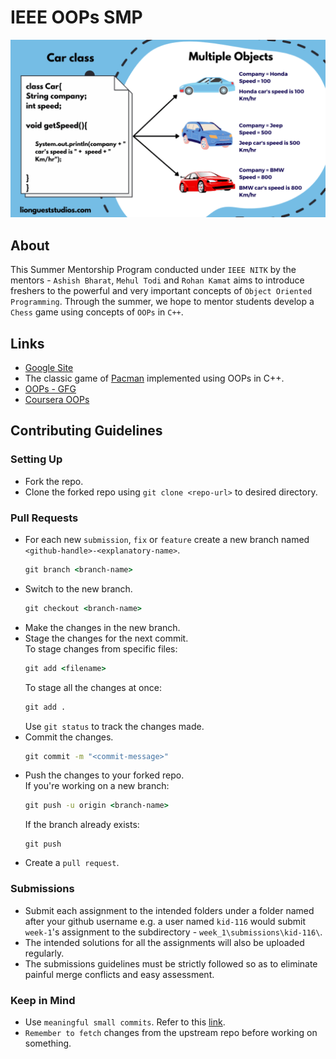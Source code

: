 # IEEE OOPs SMP
![](./public/images/car.png)

## About
This Summer Mentorship Program conducted under `IEEE NITK` by the mentors - `Ashish Bharat`, `Mehul Todi` and `Rohan Kamat` aims to introduce freshers to the powerful and very important concepts of `Object Oriented Programming`. Through the summer, we hope to mentor students develop a `Chess` game using concepts of `OOPs` in `C++`.

## Links
- [Google Site](https://sites.google.com/d/1e3Id3ZJkwWskJAfjbZa-7KUGYwRv2ini/p/17aLsGM4hhMg4QnPcaJWSmHP5h02iMwKc/edit)
- The classic game of [Pacman](https://github.com/kid-116/Pac-Man.git) implemented using OOPs in C++.
- [OOPs - GFG](https://www.geeksforgeeks.org/object-oriented-programming-in-cpp/)
- [Coursera OOPs](https://www.coursera.org/learn/cs-fundamentals-1)

## Contributing Guidelines
### Setting Up
- Fork the repo.
- Clone the forked repo using `git clone <repo-url>` to desired directory.
### Pull Requests
- For each new `submission`, `fix` or `feature` create a new branch named `<github-handle>-<explanatory-name>`.
    ```cmd
    git branch <branch-name>
    ```
- Switch to the new branch.
    ```cmd
    git checkout <branch-name>
    ```
- Make the changes in the new branch.
- Stage the changes for the next commit.<br>
    To stage changes from specific files:
    ```cmd
    git add <filename>
    ```
    To stage all the changes at once:
    ```cmd
    git add .
    ```
    Use `git status` to track the changes made.
- Commit the changes.
    ```cmd
    git commit -m "<commit-message>"
    ```
- Push the changes to your forked repo. <br>
    If you're working on a new branch:
    ```cmd
    git push -u origin <branch-name>
    ```
    If the branch already exists:
    ```
    git push
    ```
- Create a `pull request`.
### Submissions
- Submit each assignment to the intended folders under a folder named after your github username e.g. a user named `kid-116` would submit `week-1`'s assignment to the subdirectory - `week_1\submissions\kid-116\`.
- The intended solutions for all the assignments will also be uploaded regularly.
- The submissions guidelines must be strictly followed so as to eliminate painful merge conflicts and easy assessment.

### Keep in Mind
- Use `meaningful small commits`. Refer to this [link](https://cbea.ms/git-commit/).
- `Remember to fetch` changes from the upstream repo before working on something.
